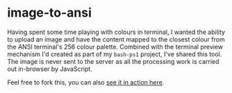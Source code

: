 # image-to-ansi

Having spent some time playing with colours in terminal, I wanted the ability to
upload an image and have the content mapped to the closest colour from the ANSI
terminal's 256 colour palette. Combined with the terminal preview mechanism I'd
created as part of my `bash-ps1` project, I've shared this tool. The image is
never sent to the server as all the processing work is carried out in-browser by
JavaScript.

Feel free to fork this, you can also
[see it in action here](https://dom111.github.io/image-to-ansi).